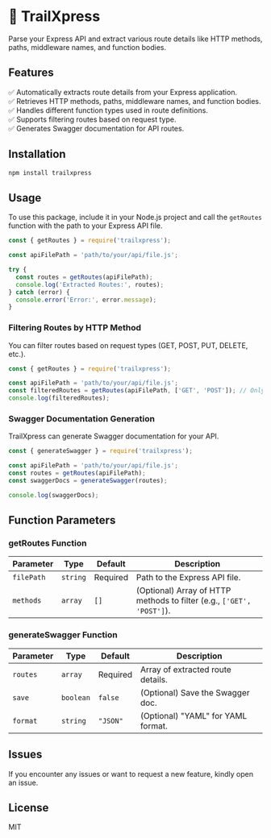 # **🚀 TrailXpress**  
Parse your Express API and extract various route details like HTTP methods, paths, middleware names, and function bodies.  

## **Features**  
✅ Automatically extracts route details from your Express application.  
✅ Retrieves HTTP methods, paths, middleware names, and function bodies.  
✅ Handles different function types used in route definitions.  
✅ Supports filtering routes based on request type.  
✅ Generates Swagger documentation for API routes.  

## **Installation**  

```bash
npm install trailxpress
```

## **Usage**  
To use this package, include it in your Node.js project and call the `getRoutes` function with the path to your Express API file.

```js
const { getRoutes } = require('trailxpress');

const apiFilePath = 'path/to/your/api/file.js';

try {
  const routes = getRoutes(apiFilePath);
  console.log('Extracted Routes:', routes);
} catch (error) {
  console.error('Error:', error.message);
}
```

### **Filtering Routes by HTTP Method**  
You can filter routes based on request types (GET, POST, PUT, DELETE, etc.).  

```js
const { getRoutes } = require('trailxpress');

const apiFilePath = 'path/to/your/api/file.js';
const filteredRoutes = getRoutes(apiFilePath, ['GET', 'POST']); // Only fetch GET and POST routes
console.log(filteredRoutes);
```

### **Swagger Documentation Generation**  
TrailXpress can generate Swagger documentation for your API.  

```js
const { generateSwagger } = require('trailxpress');

const apiFilePath = 'path/to/your/api/file.js';
const routes = getRoutes(apiFilePath);
const swaggerDocs = generateSwagger(routes);

console.log(swaggerDocs);
```

## **Function Parameters**  

### **getRoutes Function**  

| Parameter      | Type      | Default  | Description |
|--------------|----------|---------|------------|
| `filePath`   | `string` | Required | Path to the Express API file. |
| `methods`    | `array`  | `[]`     | (Optional) Array of HTTP methods to filter (e.g., `['GET', 'POST']`). |

### **generateSwagger Function**  

| Parameter  | Type     | Default  | Description |
|------------|---------|---------|------------|
| `routes`  | `array`  | Required | Array of extracted route details. |
| `save`   | `boolean` | `false` | (Optional) Save the Swagger doc. |
| `format` | `string` | `"JSON"` | (Optional) "YAML" for YAML format. |

## **Issues**  
If you encounter any issues or want to request a new feature, kindly open an issue.  

## **License**  
MIT  